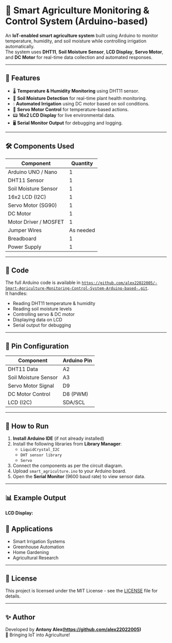 # 🌱 Smart Agriculture Monitoring & Control System (Arduino-based)

An **IoT-enabled smart agriculture system** built using Arduino to monitor temperature, humidity, and soil moisture while controlling irrigation automatically.  
The system uses **DHT11**, **Soil Moisture Sensor**, **LCD Display**, **Servo Motor**, and **DC Motor** for real-time data collection and automated responses.

---

## 📌 Features
- 🌡️ **Temperature & Humidity Monitoring** using DHT11 sensor.
- 🌱 **Soil Moisture Detection** for real-time plant health monitoring.
- 💧 **Automated Irrigation** using DC motor based on soil conditions.
- 🔄 **Servo Motor Control** for temperature-based actions.
- 📟 **16x2 LCD Display** for live environmental data.
- 🖥 **Serial Monitor Output** for debugging and logging.

---

## 🛠 Components Used
| Component               | Quantity |
|------------------------|----------|
| Arduino UNO / Nano     | 1        |
| DHT11 Sensor           | 1        |
| Soil Moisture Sensor   | 1        |
| 16x2 LCD (I2C)         | 1        |
| Servo Motor (SG90)     | 1        |
| DC Motor               | 1        |
| Motor Driver / MOSFET  | 1        |
| Jumper Wires           | As needed |
| Breadboard             | 1        |
| Power Supply           | 1        |

---

## 📜 Code
The full Arduino code is available in [`https://github.com/alex22022005/-Smart-Agriculture-Monitoring-Control-System-Arduino-based-.git`](smart_agriculture.ino).  
It handles:
- Reading DHT11 temperature & humidity
- Reading soil moisture levels
- Controlling servo & DC motor
- Displaying data on LCD
- Serial output for debugging

---

## 🔌 Pin Configuration
| Component             | Arduino Pin |
|----------------------|-------------|
| DHT11 Data           | A2          |
| Soil Moisture Sensor | A3          |
| Servo Motor Signal   | D9          |
| DC Motor Control     | D8 (PWM)    |
| LCD (I2C)            | SDA/SCL     |

---

## 🚀 How to Run
1. **Install Arduino IDE** (if not already installed)
2. Install the following libraries from **Library Manager**:
   - `LiquidCrystal_I2C`
   - `DHT sensor library`
   - `Servo`
3. Connect the components as per the circuit diagram.
4. Upload `smart_agriculture.ino` to your Arduino board.
5. Open the **Serial Monitor** (9600 baud rate) to view sensor data.

---

## 📊 Example Output
**LCD Display:**
## 📌 Applications
- Smart Irrigation Systems
- Greenhouse Automation
- Home Gardening
- Agricultural Research

---

## 📄 License
This project is licensed under the MIT License - see the [LICENSE](LICENSE) file for details.

---

## ✨ Author
Developed by **Antony Alex(https://github.com/alex22022005)**  
🚀 Bringing IoT into Agriculture!
